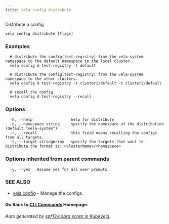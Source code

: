 ```yaml
---
title: vela config distribute
---
```


Distribute a config

```
vela config distribute [flags]
```

### Examples

```
  # distribute the config(test-registry) from the vela-system namespace to the default namespace in the local cluster.
  vela config d test-registry -t default
  
  # distribute the config(test-registry) from the vela-system namespace to the other clusters.
  vela config d test-registry -t cluster1/default -t cluster2/default
  
  # recall the config
  vela config d test-registry --recall
```

### Options

```
  -h, --help                 help for distribute
  -n, --namespace string     specify the namespace of the distribution (default "vela-system")
  -r, --recall               this field means recalling the configs from all targets.
  -t, --target stringArray   specify the targets that want to distribute,the format is: <clusterName>/<namespace>
```

### Options inherited from parent commands

```
  -y, --yes   Assume yes for all user prompts
```

### SEE ALSO

* [vela config](vela_config.md)	 - Manage the configs.

#### Go Back to [CLI Commands](vela.md) Homepage.


###### Auto generated by [spf13/cobra script in KubeVela](https://github.com/kubevela/kubevela/tree/master/hack/docgen).
